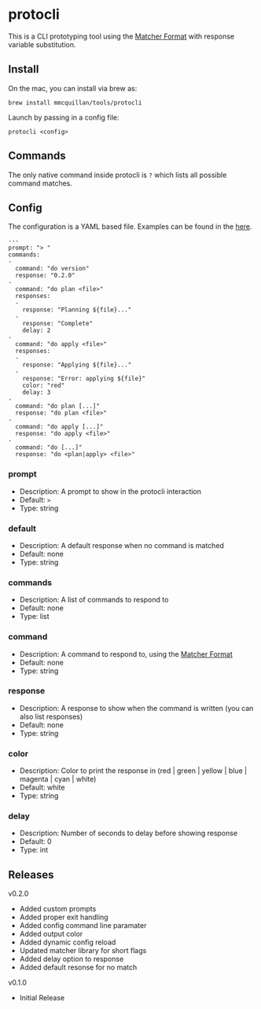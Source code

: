 # protocli

This is a CLI prototyping tool using the [Matcher Format](https://github.com/mmcquillan/matcher) with response variable substitution.


## Install

On the mac, you can install via brew as:

`brew install mmcquillan/tools/protocli`

Launch by passing in a config file:

`protocli <config>`


## Commands

The only native command inside protocli is `?` which lists all possible command matches.


## Config

The configuration is a YAML based file. Examples can be found in the [here](examples).

```
---
prompt: "> "
commands:
-
  command: "do version"
  response: "0.2.0"
-
  command: "do plan <file>"
  responses:
  -
    response: "Planning ${file}..."
  -
    response: "Complete"
    delay: 2
-
  command: "do apply <file>"
  responses:
  -
    response: "Applying ${file}..."
  -
    response: "Error: applying ${file}"
    color: "red"
    delay: 3
-
  command: "do plan [...]"
  response: "do plan <file>"
-
  command: "do apply [...]"
  response: "do apply <file>"
-
  command: "do [...]"
  response: "do <plan|apply> <file>"
```

### prompt
- Description: A prompt to show in the protocli interaction
- Default: `> `
- Type: string

### default
- Description: A default response when no command is matched
- Default: none
- Type: string

### commands
- Description: A list of commands to respond to
- Default: none
- Type: list

### command
- Description: A command to respond to, using the [Matcher Format](https://github.com/mmcquillan/matcher)
- Default: none
- Type: string

### response
- Description: A response to show when the command is written (you can also list responses)
- Default: none
- Type: string

### color
- Description: Color to print the response in (red | green | yellow | blue | magenta | cyan | white)
- Default: white
- Type: string

### delay
- Description: Number of seconds to delay before showing response
- Default: 0
- Type: int


## Releases

v0.2.0
- Added custom prompts
- Added proper exit handling
- Added config command line paramater
- Added output color
- Added dynamic config reload
- Updated matcher library for short flags
- Added delay option to response
- Added default resonse for no match

v0.1.0
- Initial Release
